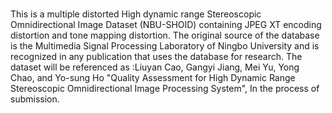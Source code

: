 #
This is a multiple distorted High dynamic range Stereoscopic Omnidirectional Image Dataset (NBU-SHOID) containing JPEG XT encoding distortion and tone mapping distortion. The original source of the database is the Multimedia Signal Processing Laboratory of Ningbo University and is recognized in any publication that uses the database for research. The dataset will be referenced as :Liuyan Cao, Gangyi Jiang, Mei Yu, Yong Chao, and Yo-sung Ho "Quality Assessment for High Dynamic Range Stereoscopic Omnidirectional Image Processing System", In the process of submission.

